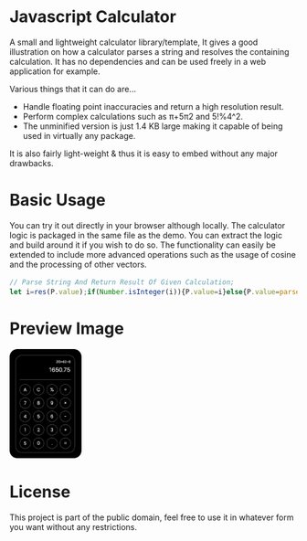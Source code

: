 # Javascript Calculator
A small and lightweight calculator library/template, It gives a good illustration on how a calculator parses a string and resolves the containing calculation. 
It has no dependencies and can be used freely in a web application for example. 

Various things that it can do are...
* Handle floating point inaccuracies and return a high resolution result.
* Perform complex calculations such as π+5π2 and 5!%4^2.
* The unminified version is just 1.4 KB large making it capable of being used in virtually any package.

It is also fairly light-weight & thus it is easy to embed without any major drawbacks.

# Basic Usage
You can try it out directly in your browser although locally. The calculator logic is packaged in the same file as the demo. You can extract the logic and build around it if you wish to do so.
The functionality can easily be extended to include more advanced operations such as the usage of cosine and the processing of other vectors.

```javascript
// Parse String And Return Result Of Given Calculation;
let i=res(P.value);if(Number.isInteger(i)){P.value=i}else{P.value=parseFloat(i.toFixed(8))};P.focus();
```

# Preview Image
<img src="./preview.png" width="25%">

# License
This project is part of the public domain, feel free to use it in whatever form you want without any restrictions.
